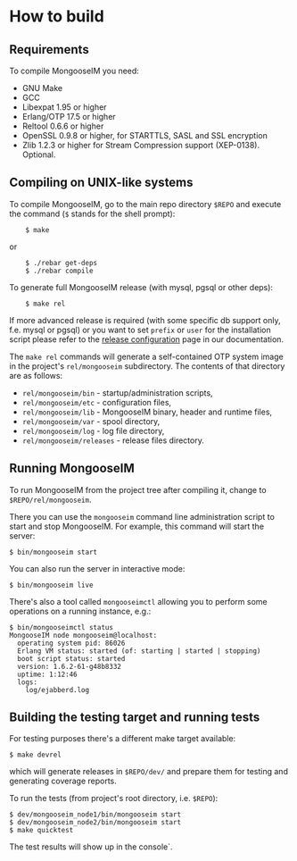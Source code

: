# How to build

## Requirements

To compile MongooseIM you need:

*   GNU Make
*   GCC
*   Libexpat 1.95 or higher
*   Erlang/OTP 17.5 or higher
*   Reltool 0.6.6 or higher
*   OpenSSL 0.9.8 or higher, for STARTTLS, SASL and SSL encryption
*   Zlib 1.2.3 or higher for Stream Compression support (XEP-0138). Optional.

## Compiling on UNIX-like systems

To compile MongooseIM, go to the main repo directory `$REPO` and execute the command (`$` stands for the shell prompt):

        $ make

or

        $ ./rebar get-deps
        $ ./rebar compile

To generate full MongooseIM release (with mysql, pgsql or other deps):

        $ make rel

If more advanced release is required (with some specific db support only, f.e. mysql or pgsql) or you want to set `prefix` or `user` for the installation script please refer to the [release configuration](doc/user-guide/release_config.md) page in our documentation.

The `make rel` commands will generate a self-contained OTP system image in the project's `rel/mongooseim` subdirectory. The contents of that directory are as follows:

*   `rel/mongooseim/bin` - startup/administration scripts,
*   `rel/mongooseim/etc` - configuration files,
*   `rel/mongooseim/lib` - MongooseIM binary, header and runtime files,
*   `rel/mongooseim/var` - spool directory,
*   `rel/mongooseim/log` - log file directory,
*   `rel/mongooseim/releases` - release files directory.

## Running MongooseIM

To run MongooseIM from the project tree after compiling it, change to `$REPO/rel/mongooseim`.

There you can use the `mongooseim` command line administration script to start and stop MongooseIM. For example, this command will start the server:

    $ bin/mongooseim start

You can also run the server in interactive mode:

    $ bin/mongooseim live

There's also a tool called `mongooseimctl` allowing you to perform some operations on a running instance, e.g.:

    $ bin/mongooseimctl status
    MongooseIM node mongooseim@localhost:
      operating system pid: 86026
      Erlang VM status: started (of: starting | started | stopping)
      boot script status: started
      version: 1.6.2-61-g48b8332
      uptime: 1:12:46
      logs:
        log/ejabberd.log

## Building the testing target and running tests

For testing purposes there's a different make target available:

    $ make devrel

which will generate releases in `$REPO/dev/` and prepare them for testing and generating coverage reports.

To run the tests (from project's root directory, i.e. `$REPO`):

    $ dev/mongooseim_node1/bin/mongooseim start
    $ dev/mongooseim_node2/bin/mongooseim start
    $ make quicktest

The test results will show up in the console`.

